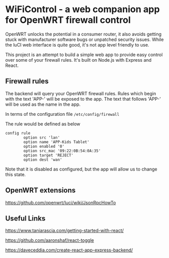 #  WiFiControl - a web companion app for OpenWRT firewall control

OpenWRT unlocks the potential in a consumer router, it also avoids getting stuck with manufacturer software bugs or unpatched security issues. While the luCI web interface is quite good, it's not app level friendly to use.

This project is an attempt to build a simple web app to provide easy control over some of your firewall rules. It's built on Node.js with Express and React.


## Firewall rules

The backend will query your OpenWRT firewall rules. Rules which begin with the text 'APP-' will be exposed to the app. The text that follows 'APP-' will be used as the name in the app.

In terms of the configuration file `/etc/config/firewall`

The rule would be defined as below

```
config rule
        option src 'lan'
        option name 'APP-Kids Tablet'
        option enabled '0'
        option src_mac '09:22:0B:54:0A:35'
        option target 'REJECT'
        option dest 'wan'
```
Note that it is disabled as configured, but the app will allow us to change this state.

## OpenWRT extensions

https://github.com/openwrt/luci/wiki/JsonRpcHowTo

## Useful Links
https://www.taniarascia.com/getting-started-with-react/

https://github.com/aaronshaf/react-toggle

https://daveceddia.com/create-react-app-express-backend/


